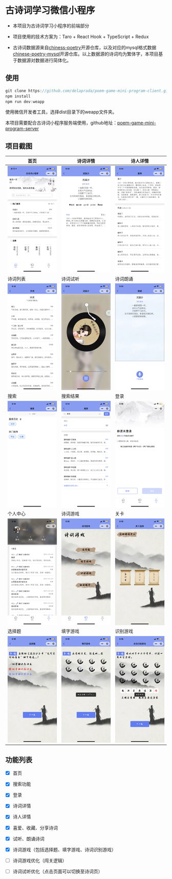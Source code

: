 # 古诗词学习微信小程序
  
- 本项目为古诗词学习小程序的前端部分

- 项目使用的技术方案为：Taro + React Hook + TypeScript + Redux

- 古诗词数据源来自[chiness-poetry](https://github.com/chinese-poetry/chinese-poetry)开源仓库，以及对应的mysql格式数据[chinese-poetry-mysql](https://github.com/KomaBeyond/chinese-poetry-mysql)开源仓库。以上数据源的诗词均为繁体字，本项目基于数据源对数据进行简体化。

## 使用

```javascript
git clone https://github.com/delaprada/poem-game-mini-program-client.git
npm install
npm run dev:weapp
```

使用微信开发者工具，选择dist目录下的weapp文件夹。

本项目需要配合古诗词小程序服务端使用，github地址：[poem-game-mini-program-server](https://github.com/delaprada/poem-game-mini-program-server)

## 项目截图

|  首页   | 诗词详情  |  诗人详情   |
|  ----  | ----  | ----  |
| ![home](./images/homepage.PNG)  | ![poem](./images/poempage.PNG) |![home](./images/poetpage.PNG)|
|  诗词列表   | 诗词试听  | 诗词朗诵 |
| ![poem](./images/poemListpage.PNG)  | ![home](./images/listenpage.PNG) |![poem](./images/langsong.PNG)|
|  搜索   | 搜索结果  | 登录 |
| ![home](./images/searchpage.PNG)  | ![poem](./images/searchresultpage.PNG) | ![poem](./images/login.PNG) |
|  个人中心   | 诗词游戏  | 关卡 |
| ![home](./images/userpage.PNG)  | ![home](./images/gamepage.PNG) |![poem](./images/roundpage.PNG)|
|  选择题   | 填字游戏  | 识别游戏   |
| ![home](./images/choicegamepage.PNG)  | ![poem](./images/crosswordgamepage.PNG) |![home](./images/identifygamepage.PNG)  |

## 功能列表

- [x] 首页
  
- [x] 搜索功能

- [x] 登录
  
- [x] 诗词详情
  
- [x] 诗人详情

- [x] 喜爱、收藏、分享诗词

- [x] 试听、朗诵诗词

- [x] 诗词游戏（包括选择题、填字游戏、诗词识别游戏）

- [ ] 诗词游戏优化（闯关逻辑）

- [ ] 诗词试听优化（点击页面可以切换至诗词页） 
